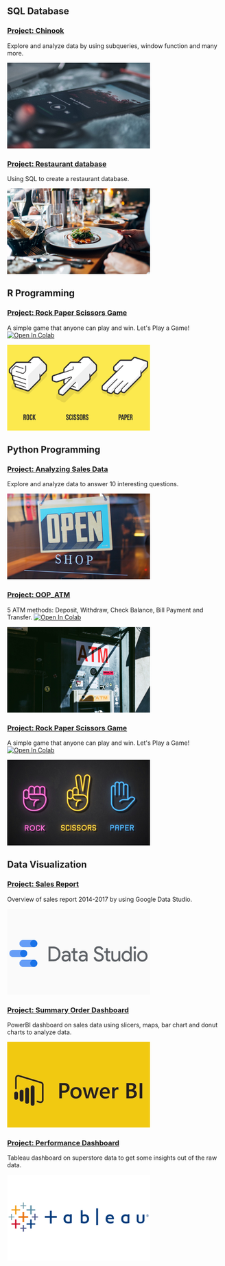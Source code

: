 ## SQL Database
### [Project: Chinook](https://github.com/maypn/myPortfolio/blob/a9173b5bdcc126a89c280b081f88f5e1845e884c/SQL%20Database/chinook.sql)

Explore and analyze data by using subqueries, window function and many more. 
    
<img src="images/Chinook.PNG" width="333" height="200">
    
### [Project: Restaurant database](https://github.com/maypn/myPortfolio/blob/a9173b5bdcc126a89c280b081f88f5e1845e884c/SQL%20Database/Restaurant_Database.sql) 

Using SQL to create a restaurant database.
    
<img src="images/Restaurant.PNG" width="333" height="200">
  
## R Programming
### [Project: Rock Paper Scissors Game](https://github.com/maypn/myPortfolio/blob/a9173b5bdcc126a89c280b081f88f5e1845e884c/R%20Programming/Rock_Paper_Scissors_Game.R) 

A simple game that anyone can play and win. Let's Play a Game! [![Open In Colab](https://colab.research.google.com/assets/colab-badge.svg)](https://colab.research.google.com/drive/197AZFvIu_VJyCPi9GP3BiI--9hNbBVna?usp=sharing)
    
<img src="images/Game_01.PNG" width="333" height="200">
    
## Python Programming
### [Project: Analyzing Sales Data](https://github.com/maypn/myPortfolio/blob/f5b7c36686e4c2e68cdff30b1675d6d61fc01b73/Python%20Programming/Analyzing_Sales_Data.ipynb)

Explore and analyze data to answer 10 interesting questions.

<img src="images/Store_02.PNG" width="333" height="200">
  
### [Project: OOP_ATM](https://github.com/maypn/myPortfolio/blob/f5b7c36686e4c2e68cdff30b1675d6d61fc01b73/Python%20Programming/OOP_ATM.py) 
  
5 ATM methods: Deposit, Withdraw, Check Balance, Bill Payment and Transfer. [![Open In Colab](https://colab.research.google.com/assets/colab-badge.svg)](https://colab.research.google.com/drive/1bb8wVyEakpsO-QvxoCc3dUHo3ogBAIZt?usp=sharing)
     
<img src="images/ATM_02.PNG" width="333" height="200">
    
### [Project: Rock Paper Scissors Game](https://github.com/maypn/myPortfolio/blob/a9173b5bdcc126a89c280b081f88f5e1845e884c/Python%20Programming/Rock_Paper_Scissors_Game.py) 
    
A simple game that anyone can play and win. Let's Play a Game! [![Open In Colab](https://colab.research.google.com/assets/colab-badge.svg)](https://colab.research.google.com/drive/1ggwf9v4gNB-zEdDIIeCir8gHmdT8XbPC?usp=sharing)
    
<img src="images/Game_02.PNG" width="333" height="200">
    
  
## Data Visualization
### [Project: Sales Report](https://github.com/maypn/myPortfolio/blob/85ae46169ee49305a047d90410892d344ce15914/Dashboard/Sales_Report.pdf) 

Overview of sales report 2014-2017 by using Google Data Studio.  
  
<img src="images/DataStudio.PNG" width="333" height="200">
    
### [Project: Summary Order Dashboard](https://github.com/maypn/myPortfolio/blob/6dafbf487ab7ed791eb9e0fcc86d1dbf9f7aeac4/Dashboard/Summary%20order%20dashboard.pdf) 

PowerBI dashboard on sales data using slicers, maps, bar chart and donut charts to analyze data. 
  
<img src="images/PowerBI.PNG" width="333" height="200">
    
### [Project: Performance Dashboard](https://public.tableau.com/app/profile/mayp7482/viz/Tableau101_16594651781360/Dashboard1#1) 

Tableau dashboard on superstore data to get some insights out of the raw data.

<img src="images/tableau.PNG" width="333" height="200">
